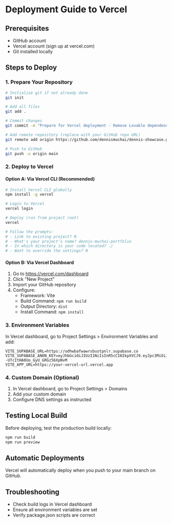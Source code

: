 # Deployment Guide to Vercel

## Prerequisites
- GitHub account
- Vercel account (sign up at vercel.com)
- Git installed locally

## Steps to Deploy

### 1. Prepare Your Repository
```bash
# Initialize git if not already done
git init

# Add all files
git add .

# Commit changes
git commit -m "Prepare for Vercel deployment - Remove Lovable dependencies"

# Add remote repository (replace with your GitHub repo URL)
git remote add origin https://github.com/dennismuchai/dennis-showcase.git

# Push to GitHub
git push -u origin main
```

### 2. Deploy to Vercel

#### Option A: Via Vercel CLI (Recommended)
```bash
# Install Vercel CLI globally
npm install -g vercel

# Login to Vercel
vercel login

# Deploy (run from project root)
vercel

# Follow the prompts:
# - Link to existing project? N
# - What's your project's name? dennis-muchai-portfolio
# - In which directory is your code located? ./
# - Want to override the settings? N
```

#### Option B: Via Vercel Dashboard
1. Go to https://vercel.com/dashboard
2. Click "New Project"
3. Import your GitHub repository
4. Configure:
   - Framework: Vite
   - Build Command: `npm run build`
   - Output Directory: `dist`
   - Install Command: `npm install`

### 3. Environment Variables
In Vercel dashboard, go to Project Settings > Environment Variables and add:
```
VITE_SUPABASE_URL=https://odhwbafwawrsbustpnlr.supabase.co
VITE_SUPABASE_ANON_KEY=eyJhbGciOiJIUzI1NiIsInR5cCI6IkpXVCJ9.eyJpc3MiOiJzdXBhYmFzZSIsInJlZiI6Im9kaHdiYWZ3YXdyc2J1c3RwbmxyIiwicm9sZSI6ImFub24iLCJpYXQiOjE3NTQzNzE5MjksImV4cCI6MjA2OTk0NzkyOX0.a6Wcf4UGxhcMiss--UTcItHA0Uo_GyU_GRGz56XpNvM
VITE_APP_URL=https://your-vercel-url.vercel.app
```

### 4. Custom Domain (Optional)
1. In Vercel dashboard, go to Project Settings > Domains
2. Add your custom domain
3. Configure DNS settings as instructed

## Testing Local Build
Before deploying, test the production build locally:
```bash
npm run build
npm run preview
```

## Automatic Deployments
Vercel will automatically deploy when you push to your main branch on GitHub.

## Troubleshooting
- Check build logs in Vercel dashboard
- Ensure all environment variables are set
- Verify package.json scripts are correct
